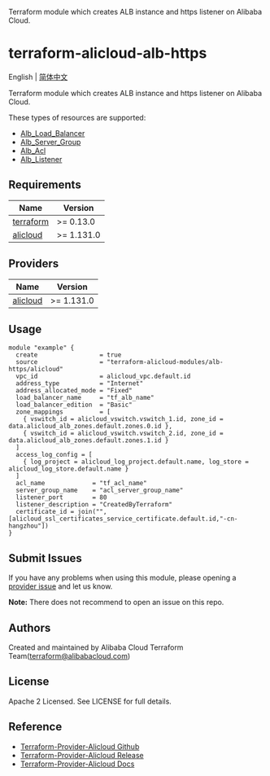 Terraform module which creates ALB instance and https listener on Alibaba Cloud.

terraform-alicloud-alb-https
=====================================================================

English | [简体中文](https://github.com/terraform-alicloud-modules/terraform-alicloud-alb-https/blob/master/README-CN.md)

Terraform module which creates ALB instance and https listener on Alibaba Cloud.

These types of resources are supported:

* [Alb_Load_Balancer](https://registry.terraform.io/providers/aliyun/alicloud/latest/docs/resources/alb_load_balancer)
* [Alb_Server_Group](https://registry.terraform.io/providers/aliyun/alicloud/latest/docs/resources/alb_server_group)
* [Alb_Acl](https://registry.terraform.io/providers/aliyun/alicloud/latest/docs/resources/alb_acl)
* [Alb_Listener](https://registry.terraform.io/providers/aliyun/alicloud/latest/docs/resources/alb_listener)

## Requirements

| Name | Version |
|------|---------|
| <a name="requirement_terraform"></a> [terraform](#requirement\_terraform) | >= 0.13.0 |
| <a name="requirement_alicloud"></a> [alicloud](#requirement\_alicloud) | >= 1.131.0 |

## Providers

| Name | Version |
|------|---------|
| <a name="provider_alicloud"></a> [alicloud](#provider\_alicloud) | >= 1.131.0 |

## Usage

```hcl
module "example" {
  create                 = true
  source                 = "terraform-alicloud-modules/alb-https/alicloud"
  vpc_id                 = alicloud_vpc.default.id
  address_type           = "Internet"
  address_allocated_mode = "Fixed"
  load_balancer_name     = "tf_alb_name"
  load_balancer_edition  = "Basic"
  zone_mappings          = [
    { vswitch_id = alicloud_vswitch.vswitch_1.id, zone_id = data.alicloud_alb_zones.default.zones.0.id },
    { vswitch_id = alicloud_vswitch.vswitch_2.id, zone_id = data.alicloud_alb_zones.default.zones.1.id }
  ]
  access_log_config = [
    { log_project = alicloud_log_project.default.name, log_store = alicloud_log_store.default.name }
  ]
  acl_name             = "tf_acl_name"
  server_group_name    = "acl_server_group_name"
  listener_port        = 80
  listener_description = "CreatedByTerraform"
  certificate_id = join("",[alicloud_ssl_certificates_service_certificate.default.id,"-cn-hangzhou"])
}
```

Submit Issues
-------------
If you have any problems when using this module, please opening a [provider issue](https://github.com/aliyun/terraform-provider-alicloud/issues/new) and let us know.

**Note:** There does not recommend to open an issue on this repo.

Authors
-------
Created and maintained by Alibaba Cloud Terraform Team(terraform@alibabacloud.com)

License
----
Apache 2 Licensed. See LICENSE for full details.

Reference
---------
* [Terraform-Provider-Alicloud Github](https://github.com/aliyun/terraform-provider-alicloud)
* [Terraform-Provider-Alicloud Release](https://releases.hashicorp.com/terraform-provider-alicloud/)
* [Terraform-Provider-Alicloud Docs](https://registry.terraform.io/providers/aliyun/alicloud/latest/docs)